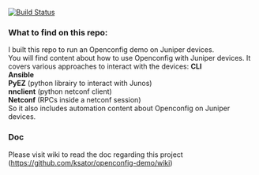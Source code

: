 [![Build Status](https://travis-ci.org/ksator/openconfig-demo.svg?branch=master)](https://travis-ci.org/ksator/openconfig-demo)

### What to find on this repo:   
I built this repo to run an Openconfig demo on Juniper devices.  
You will find content about how to use Openconfig with Juniper devices.  It covers various approaches to interact with the devices: 
**CLI**   
**Ansible**   
**PyEZ** (python librairy to interact with Junos)   
**nnclient** (python netconf client)  
**Netconf** (RPCs inside a netconf session)  
So it also includes automation content about Openconfig on Juniper devices.  

### Doc
Please visit wiki to read the doc regarding this project (https://github.com/ksator/openconfig-demo/wiki)
